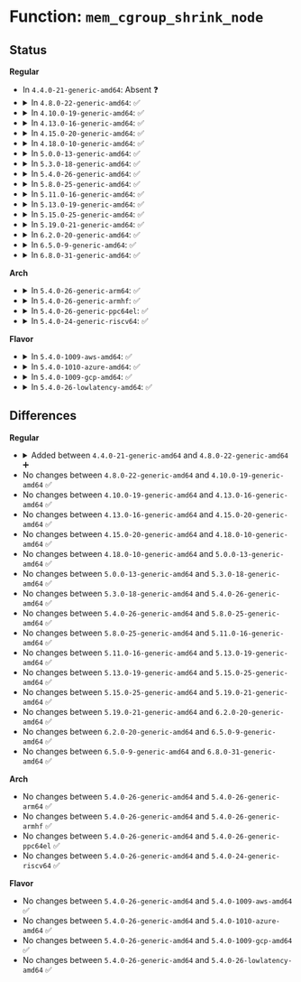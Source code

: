 # Function: <code>mem_cgroup_shrink_node</code>

## Status
<b>Regular</b>
<ul>
<li>
In <code>4.4.0-21-generic-amd64</code>: Absent ❓
</li>
<li>
<details>
<summary>In <code>4.8.0-22-generic-amd64</code>: ✅</summary>

```c
long unsigned int mem_cgroup_shrink_node(struct mem_cgroup * memcg, gfp_t gfp_mask, bool noswap, pg_data_t * pgdat, long unsigned int * nr_scanned)
```

```json
{
  "name": "mem_cgroup_shrink_node",
  "collision_type": "Unique Global",
  "inline_type": "No",
  "funcs": [
    {
      "addr": 18446744071580664112,
      "name": "mem_cgroup_shrink_node",
      "external": true,
      "loc": "mm/vmscan.c:2979",
      "file": "mm/vmscan.c",
      "inline": "seen, unknown",
      "caller_inline": [],
      "caller_func": [
        "mm/memcontrol.c:mem_cgroup_soft_limit_reclaim"
      ]
    }
  ],
  "symbols": [
    {
      "addr": 18446744071580664112,
      "name": "mem_cgroup_shrink_node",
      "section": ".text",
      "bind": "STB_GLOBAL",
      "size": 366
    }
  ]
}
```
</details>
</li>
<li>
<details>
<summary>In <code>4.10.0-19-generic-amd64</code>: ✅</summary>

```c
long unsigned int mem_cgroup_shrink_node(struct mem_cgroup * memcg, gfp_t gfp_mask, bool noswap, pg_data_t * pgdat, long unsigned int * nr_scanned)
```

```json
{
  "name": "mem_cgroup_shrink_node",
  "collision_type": "Unique Global",
  "inline_type": "No",
  "funcs": [
    {
      "addr": 18446744071580731392,
      "name": "mem_cgroup_shrink_node",
      "external": true,
      "loc": "mm/vmscan.c:2988",
      "file": "mm/vmscan.c",
      "inline": "seen, unknown",
      "caller_inline": [],
      "caller_func": [
        "mm/memcontrol.c:mem_cgroup_soft_limit_reclaim"
      ]
    }
  ],
  "symbols": [
    {
      "addr": 18446744071580731392,
      "name": "mem_cgroup_shrink_node",
      "section": ".text",
      "bind": "STB_GLOBAL",
      "size": 366
    }
  ]
}
```
</details>
</li>
<li>
<details>
<summary>In <code>4.13.0-16-generic-amd64</code>: ✅</summary>

```c
long unsigned int mem_cgroup_shrink_node(struct mem_cgroup * memcg, gfp_t gfp_mask, bool noswap, pg_data_t * pgdat, long unsigned int * nr_scanned)
```

```json
{
  "name": "mem_cgroup_shrink_node",
  "collision_type": "Unique Global",
  "inline_type": "No",
  "funcs": [
    {
      "addr": 18446744071580767360,
      "name": "mem_cgroup_shrink_node",
      "external": true,
      "loc": "mm/vmscan.c:3055",
      "file": "mm/vmscan.c",
      "inline": "seen, unknown",
      "caller_inline": [],
      "caller_func": [
        "mm/memcontrol.c:mem_cgroup_soft_limit_reclaim"
      ]
    }
  ],
  "symbols": [
    {
      "addr": 18446744071580767360,
      "name": "mem_cgroup_shrink_node",
      "section": ".text",
      "bind": "STB_GLOBAL",
      "size": 384
    }
  ]
}
```
</details>
</li>
<li>
<details>
<summary>In <code>4.15.0-20-generic-amd64</code>: ✅</summary>

```c
long unsigned int mem_cgroup_shrink_node(struct mem_cgroup * memcg, gfp_t gfp_mask, bool noswap, pg_data_t * pgdat, long unsigned int * nr_scanned)
```

```json
{
  "name": "mem_cgroup_shrink_node",
  "collision_type": "Unique Global",
  "inline_type": "No",
  "funcs": [
    {
      "addr": 18446744071580854704,
      "name": "mem_cgroup_shrink_node",
      "external": true,
      "loc": "mm/vmscan.c:3079",
      "file": "mm/vmscan.c",
      "inline": "seen, unknown",
      "caller_inline": [],
      "caller_func": [
        "mm/memcontrol.c:mem_cgroup_soft_limit_reclaim"
      ]
    }
  ],
  "symbols": [
    {
      "addr": 18446744071580854704,
      "name": "mem_cgroup_shrink_node",
      "section": ".text",
      "bind": "STB_GLOBAL",
      "size": 389
    }
  ]
}
```
</details>
</li>
<li>
<details>
<summary>In <code>4.18.0-10-generic-amd64</code>: ✅</summary>

```c
long unsigned int mem_cgroup_shrink_node(struct mem_cgroup * memcg, gfp_t gfp_mask, bool noswap, pg_data_t * pgdat, long unsigned int * nr_scanned)
```

```json
{
  "name": "mem_cgroup_shrink_node",
  "collision_type": "Unique Global",
  "inline_type": "No",
  "funcs": [
    {
      "addr": 18446744071580991872,
      "name": "mem_cgroup_shrink_node",
      "external": true,
      "loc": "mm/vmscan.c:3088",
      "file": "mm/vmscan.c",
      "inline": "seen, unknown",
      "caller_inline": [],
      "caller_func": [
        "mm/memcontrol.c:mem_cgroup_soft_limit_reclaim"
      ]
    }
  ],
  "symbols": [
    {
      "addr": 18446744071580991872,
      "name": "mem_cgroup_shrink_node",
      "section": ".text",
      "bind": "STB_GLOBAL",
      "size": 410
    }
  ]
}
```
</details>
</li>
<li>
<details>
<summary>In <code>5.0.0-13-generic-amd64</code>: ✅</summary>

```c
long unsigned int mem_cgroup_shrink_node(struct mem_cgroup * memcg, gfp_t gfp_mask, bool noswap, pg_data_t * pgdat, long unsigned int * nr_scanned)
```

```json
{
  "name": "mem_cgroup_shrink_node",
  "collision_type": "Unique Global",
  "inline_type": "No",
  "funcs": [
    {
      "addr": 18446744071581068832,
      "name": "mem_cgroup_shrink_node",
      "external": true,
      "loc": "mm/vmscan.c:3264",
      "file": "mm/vmscan.c",
      "inline": "seen, unknown",
      "caller_inline": [],
      "caller_func": [
        "mm/memcontrol.c:mem_cgroup_soft_limit_reclaim"
      ]
    }
  ],
  "symbols": [
    {
      "addr": 18446744071581068832,
      "name": "mem_cgroup_shrink_node",
      "section": ".text",
      "bind": "STB_GLOBAL",
      "size": 369
    }
  ]
}
```
</details>
</li>
<li>
<details>
<summary>In <code>5.3.0-18-generic-amd64</code>: ✅</summary>

```c
long unsigned int mem_cgroup_shrink_node(struct mem_cgroup * memcg, gfp_t gfp_mask, bool noswap, pg_data_t * pgdat, long unsigned int * nr_scanned)
```

```json
{
  "name": "mem_cgroup_shrink_node",
  "collision_type": "Unique Global",
  "inline_type": "No",
  "funcs": [
    {
      "addr": 18446744071581132256,
      "name": "mem_cgroup_shrink_node",
      "external": true,
      "loc": "mm/vmscan.c:3224",
      "file": "mm/vmscan.c",
      "inline": "seen, unknown",
      "caller_inline": [],
      "caller_func": [
        "mm/memcontrol.c:mem_cgroup_soft_limit_reclaim"
      ]
    }
  ],
  "symbols": [
    {
      "addr": 18446744071581132256,
      "name": "mem_cgroup_shrink_node",
      "section": ".text",
      "bind": "STB_GLOBAL",
      "size": 379
    }
  ]
}
```
</details>
</li>
<li>
<details>
<summary>In <code>5.4.0-26-generic-amd64</code>: ✅</summary>

```c
long unsigned int mem_cgroup_shrink_node(struct mem_cgroup * memcg, gfp_t gfp_mask, bool noswap, pg_data_t * pgdat, long unsigned int * nr_scanned)
```

```json
{
  "name": "mem_cgroup_shrink_node",
  "collision_type": "Unique Global",
  "inline_type": "No",
  "funcs": [
    {
      "addr": 18446744071581190000,
      "name": "mem_cgroup_shrink_node",
      "external": true,
      "loc": "mm/vmscan.c:3310",
      "file": "mm/vmscan.c",
      "inline": "seen, unknown",
      "caller_inline": [],
      "caller_func": [
        "mm/memcontrol.c:mem_cgroup_soft_limit_reclaim"
      ]
    }
  ],
  "symbols": [
    {
      "addr": 18446744071581190000,
      "name": "mem_cgroup_shrink_node",
      "section": ".text",
      "bind": "STB_GLOBAL",
      "size": 379
    }
  ]
}
```
</details>
</li>
<li>
<details>
<summary>In <code>5.8.0-25-generic-amd64</code>: ✅</summary>

```c
long unsigned int mem_cgroup_shrink_node(struct mem_cgroup * memcg, gfp_t gfp_mask, bool noswap, pg_data_t * pgdat, long unsigned int * nr_scanned)
```

```json
{
  "name": "mem_cgroup_shrink_node",
  "collision_type": "Unique Global",
  "inline_type": "No",
  "funcs": [
    {
      "addr": 18446744071581377952,
      "name": "mem_cgroup_shrink_node",
      "external": true,
      "loc": "mm/vmscan.c:3284",
      "file": "mm/vmscan.c",
      "inline": "seen, unknown",
      "caller_inline": [],
      "caller_func": []
    }
  ],
  "symbols": [
    {
      "addr": 18446744071581377952,
      "name": "mem_cgroup_shrink_node",
      "section": ".text",
      "bind": "STB_GLOBAL",
      "size": 448
    }
  ]
}
```
</details>
</li>
<li>
<details>
<summary>In <code>5.11.0-16-generic-amd64</code>: ✅</summary>

```c
long unsigned int mem_cgroup_shrink_node(struct mem_cgroup * memcg, gfp_t gfp_mask, bool noswap, pg_data_t * pgdat, long unsigned int * nr_scanned)
```

```json
{
  "name": "mem_cgroup_shrink_node",
  "collision_type": "Unique Global",
  "inline_type": "No",
  "funcs": [
    {
      "addr": 18446744071581421664,
      "name": "mem_cgroup_shrink_node",
      "external": true,
      "loc": "mm/vmscan.c:3288",
      "file": "mm/vmscan.c",
      "inline": "seen, unknown",
      "caller_inline": [],
      "caller_func": []
    }
  ],
  "symbols": [
    {
      "addr": 18446744071581421664,
      "name": "mem_cgroup_shrink_node",
      "section": ".text",
      "bind": "STB_GLOBAL",
      "size": 405
    }
  ]
}
```
</details>
</li>
<li>
<details>
<summary>In <code>5.13.0-19-generic-amd64</code>: ✅</summary>

```c
long unsigned int mem_cgroup_shrink_node(struct mem_cgroup * memcg, gfp_t gfp_mask, bool noswap, pg_data_t * pgdat, long unsigned int * nr_scanned)
```

```json
{
  "name": "mem_cgroup_shrink_node",
  "collision_type": "Unique Global",
  "inline_type": "No",
  "funcs": [
    {
      "addr": 18446744071581442928,
      "name": "mem_cgroup_shrink_node",
      "external": true,
      "loc": "mm/vmscan.c:3486",
      "file": "mm/vmscan.c",
      "inline": "seen, unknown",
      "caller_inline": [],
      "caller_func": [
        "mm/memcontrol.c:mem_cgroup_soft_limit_reclaim"
      ]
    }
  ],
  "symbols": [
    {
      "addr": 18446744071581442928,
      "name": "mem_cgroup_shrink_node",
      "section": ".text",
      "bind": "STB_GLOBAL",
      "size": 405
    }
  ]
}
```
</details>
</li>
<li>
<details>
<summary>In <code>5.15.0-25-generic-amd64</code>: ✅</summary>

```c
long unsigned int mem_cgroup_shrink_node(struct mem_cgroup * memcg, gfp_t gfp_mask, bool noswap, pg_data_t * pgdat, long unsigned int * nr_scanned)
```

```json
{
  "name": "mem_cgroup_shrink_node",
  "collision_type": "Unique Global",
  "inline_type": "No",
  "funcs": [
    {
      "addr": 18446744071581696960,
      "name": "mem_cgroup_shrink_node",
      "external": true,
      "loc": "mm/vmscan.c:3643",
      "file": "mm/vmscan.c",
      "inline": "seen, unknown",
      "caller_inline": [],
      "caller_func": [
        "mm/memcontrol.c:mem_cgroup_soft_limit_reclaim"
      ]
    }
  ],
  "symbols": [
    {
      "addr": 18446744071581696960,
      "name": "mem_cgroup_shrink_node",
      "section": ".text",
      "bind": "STB_GLOBAL",
      "size": 402
    }
  ]
}
```
</details>
</li>
<li>
<details>
<summary>In <code>5.19.0-21-generic-amd64</code>: ✅</summary>

```c
long unsigned int mem_cgroup_shrink_node(struct mem_cgroup * memcg, gfp_t gfp_mask, bool noswap, pg_data_t * pgdat, long unsigned int * nr_scanned)
```

```json
{
  "name": "mem_cgroup_shrink_node",
  "collision_type": "Unique Global",
  "inline_type": "No",
  "funcs": [
    {
      "addr": 18446744071582072160,
      "name": "mem_cgroup_shrink_node",
      "external": true,
      "loc": "mm/vmscan.c:3786",
      "file": "mm/vmscan.c",
      "inline": "seen, unknown",
      "caller_inline": [],
      "caller_func": [
        "mm/memcontrol.c:mem_cgroup_soft_limit_reclaim"
      ]
    }
  ],
  "symbols": [
    {
      "addr": 18446744071582072160,
      "name": "mem_cgroup_shrink_node",
      "section": ".text",
      "bind": "STB_GLOBAL",
      "size": 474
    }
  ]
}
```
</details>
</li>
<li>
<details>
<summary>In <code>6.2.0-20-generic-amd64</code>: ✅</summary>

```c
long unsigned int mem_cgroup_shrink_node(struct mem_cgroup * memcg, gfp_t gfp_mask, bool noswap, pg_data_t * pgdat, long unsigned int * nr_scanned)
```

```json
{
  "name": "mem_cgroup_shrink_node",
  "collision_type": "Unique Global",
  "inline_type": "No",
  "funcs": [
    {
      "addr": 18446744071582547424,
      "name": "mem_cgroup_shrink_node",
      "external": true,
      "loc": "mm/vmscan.c:6722",
      "file": "mm/vmscan.c",
      "inline": "seen, unknown",
      "caller_inline": [],
      "caller_func": [
        "mm/memcontrol.c:mem_cgroup_soft_limit_reclaim"
      ]
    }
  ],
  "symbols": [
    {
      "addr": 18446744071582547424,
      "name": "mem_cgroup_shrink_node",
      "section": ".text",
      "bind": "STB_GLOBAL",
      "size": 486
    }
  ]
}
```
</details>
</li>
<li>
<details>
<summary>In <code>6.5.0-9-generic-amd64</code>: ✅</summary>

```c
long unsigned int mem_cgroup_shrink_node(struct mem_cgroup * memcg, gfp_t gfp_mask, bool noswap, pg_data_t * pgdat, long unsigned int * nr_scanned)
```

```json
{
  "name": "mem_cgroup_shrink_node",
  "collision_type": "Unique Global",
  "inline_type": "No",
  "funcs": [
    {
      "addr": 18446744071582752976,
      "name": "mem_cgroup_shrink_node",
      "external": true,
      "loc": "mm/vmscan.c:7085",
      "file": "mm/vmscan.c",
      "inline": "seen, unknown",
      "caller_inline": [],
      "caller_func": [
        "mm/memcontrol.c:mem_cgroup_soft_limit_reclaim"
      ]
    }
  ],
  "symbols": [
    {
      "addr": 18446744071582752976,
      "name": "mem_cgroup_shrink_node",
      "section": ".text",
      "bind": "STB_GLOBAL",
      "size": 477
    }
  ]
}
```
</details>
</li>
<li>
<details>
<summary>In <code>6.8.0-31-generic-amd64</code>: ✅</summary>

```c
long unsigned int mem_cgroup_shrink_node(struct mem_cgroup * memcg, gfp_t gfp_mask, bool noswap, pg_data_t * pgdat, long unsigned int * nr_scanned)
```

```json
{
  "name": "mem_cgroup_shrink_node",
  "collision_type": "Unique Global",
  "inline_type": "No",
  "funcs": [
    {
      "addr": 18446744071582921200,
      "name": "mem_cgroup_shrink_node",
      "external": true,
      "loc": "mm/vmscan.c:6452",
      "file": "mm/vmscan.c",
      "inline": "seen, unknown",
      "caller_inline": [],
      "caller_func": [
        "mm/memcontrol.c:mem_cgroup_soft_limit_reclaim"
      ]
    }
  ],
  "symbols": [
    {
      "addr": 18446744071582921200,
      "name": "mem_cgroup_shrink_node",
      "section": ".text",
      "bind": "STB_GLOBAL",
      "size": 477
    }
  ]
}
```
</details>
</li>
</ul>
<b>Arch</b>
<ul>
<li>
<details>
<summary>In <code>5.4.0-26-generic-arm64</code>: ✅</summary>

```c
long unsigned int mem_cgroup_shrink_node(struct mem_cgroup * memcg, gfp_t gfp_mask, bool noswap, pg_data_t * pgdat, long unsigned int * nr_scanned)
```

```json
{
  "name": "mem_cgroup_shrink_node",
  "collision_type": "Unique Global",
  "inline_type": "No",
  "funcs": [
    {
      "addr": 18446603336492571080,
      "name": "mem_cgroup_shrink_node",
      "external": true,
      "loc": "mm/vmscan.c:3310",
      "file": "mm/vmscan.c",
      "inline": "seen, unknown",
      "caller_inline": [],
      "caller_func": [
        "mm/memcontrol.c:mem_cgroup_soft_limit_reclaim"
      ]
    }
  ],
  "symbols": [
    {
      "addr": 18446603336492571080,
      "name": "mem_cgroup_shrink_node",
      "section": ".text",
      "bind": "STB_GLOBAL",
      "size": 500
    }
  ]
}
```
</details>
</li>
<li>
<details>
<summary>In <code>5.4.0-26-generic-armhf</code>: ✅</summary>

```c
long unsigned int mem_cgroup_shrink_node(struct mem_cgroup * memcg, gfp_t gfp_mask, bool noswap, pg_data_t * pgdat, long unsigned int * nr_scanned)
```

```json
{
  "name": "mem_cgroup_shrink_node",
  "collision_type": "Unique Global",
  "inline_type": "No",
  "funcs": [
    {
      "addr": 3226433516,
      "name": "mem_cgroup_shrink_node",
      "external": true,
      "loc": "mm/vmscan.c:3310",
      "file": "mm/vmscan.c",
      "inline": "seen, unknown",
      "caller_inline": [],
      "caller_func": [
        "mm/memcontrol.c:mem_cgroup_soft_limit_reclaim"
      ]
    }
  ],
  "symbols": [
    {
      "addr": 3226433516,
      "name": "mem_cgroup_shrink_node",
      "section": ".text",
      "bind": "STB_GLOBAL",
      "size": 576
    }
  ]
}
```
</details>
</li>
<li>
<details>
<summary>In <code>5.4.0-26-generic-ppc64el</code>: ✅</summary>

```c
long unsigned int mem_cgroup_shrink_node(struct mem_cgroup * memcg, gfp_t gfp_mask, bool noswap, pg_data_t * pgdat, long unsigned int * nr_scanned)
```

```json
{
  "name": "mem_cgroup_shrink_node",
  "collision_type": "Unique Global",
  "inline_type": "No",
  "funcs": [
    {
      "addr": 13835058055285880096,
      "name": "mem_cgroup_shrink_node",
      "external": true,
      "loc": "mm/vmscan.c:3310",
      "file": "mm/vmscan.c",
      "inline": "seen, unknown",
      "caller_inline": [],
      "caller_func": [
        "mm/memcontrol.c:mem_cgroup_soft_limit_reclaim"
      ]
    }
  ],
  "symbols": [
    {
      "addr": 13835058055285880096,
      "name": "mem_cgroup_shrink_node",
      "section": ".text",
      "bind": "STB_GLOBAL",
      "size": 560
    }
  ]
}
```
</details>
</li>
<li>
<details>
<summary>In <code>5.4.0-24-generic-riscv64</code>: ✅</summary>

```c
long unsigned int mem_cgroup_shrink_node(struct mem_cgroup * memcg, gfp_t gfp_mask, bool noswap, pg_data_t * pgdat, long unsigned int * nr_scanned)
```

```json
{
  "name": "mem_cgroup_shrink_node",
  "collision_type": "Unique Global",
  "inline_type": "No",
  "funcs": [
    {
      "addr": 18446743936272612832,
      "name": "mem_cgroup_shrink_node",
      "external": true,
      "loc": "mm/vmscan.c:3310",
      "file": "mm/vmscan.c",
      "inline": "seen, unknown",
      "caller_inline": [],
      "caller_func": [
        "mm/memcontrol.c:mem_cgroup_soft_limit_reclaim"
      ]
    }
  ],
  "symbols": [
    {
      "addr": 18446743936272612832,
      "name": "mem_cgroup_shrink_node",
      "section": ".text",
      "bind": "STB_GLOBAL",
      "size": 386
    }
  ]
}
```
</details>
</li>
</ul>
<b>Flavor</b>
<ul>
<li>
<details>
<summary>In <code>5.4.0-1009-aws-amd64</code>: ✅</summary>

```c
long unsigned int mem_cgroup_shrink_node(struct mem_cgroup * memcg, gfp_t gfp_mask, bool noswap, pg_data_t * pgdat, long unsigned int * nr_scanned)
```

```json
{
  "name": "mem_cgroup_shrink_node",
  "collision_type": "Unique Global",
  "inline_type": "No",
  "funcs": [
    {
      "addr": 18446744071581158848,
      "name": "mem_cgroup_shrink_node",
      "external": true,
      "loc": "mm/vmscan.c:3310",
      "file": "mm/vmscan.c",
      "inline": "seen, unknown",
      "caller_inline": [],
      "caller_func": [
        "mm/memcontrol.c:mem_cgroup_soft_limit_reclaim"
      ]
    }
  ],
  "symbols": [
    {
      "addr": 18446744071581158848,
      "name": "mem_cgroup_shrink_node",
      "section": ".text",
      "bind": "STB_GLOBAL",
      "size": 379
    }
  ]
}
```
</details>
</li>
<li>
<details>
<summary>In <code>5.4.0-1010-azure-amd64</code>: ✅</summary>

```c
long unsigned int mem_cgroup_shrink_node(struct mem_cgroup * memcg, gfp_t gfp_mask, bool noswap, pg_data_t * pgdat, long unsigned int * nr_scanned)
```

```json
{
  "name": "mem_cgroup_shrink_node",
  "collision_type": "Unique Global",
  "inline_type": "No",
  "funcs": [
    {
      "addr": 18446744071581105712,
      "name": "mem_cgroup_shrink_node",
      "external": true,
      "loc": "mm/vmscan.c:3310",
      "file": "mm/vmscan.c",
      "inline": "seen, unknown",
      "caller_inline": [],
      "caller_func": [
        "mm/memcontrol.c:mem_cgroup_soft_limit_reclaim"
      ]
    }
  ],
  "symbols": [
    {
      "addr": 18446744071581105712,
      "name": "mem_cgroup_shrink_node",
      "section": ".text",
      "bind": "STB_GLOBAL",
      "size": 379
    }
  ]
}
```
</details>
</li>
<li>
<details>
<summary>In <code>5.4.0-1009-gcp-amd64</code>: ✅</summary>

```c
long unsigned int mem_cgroup_shrink_node(struct mem_cgroup * memcg, gfp_t gfp_mask, bool noswap, pg_data_t * pgdat, long unsigned int * nr_scanned)
```

```json
{
  "name": "mem_cgroup_shrink_node",
  "collision_type": "Unique Global",
  "inline_type": "No",
  "funcs": [
    {
      "addr": 18446744071581150048,
      "name": "mem_cgroup_shrink_node",
      "external": true,
      "loc": "mm/vmscan.c:3310",
      "file": "mm/vmscan.c",
      "inline": "seen, unknown",
      "caller_inline": [],
      "caller_func": [
        "mm/memcontrol.c:mem_cgroup_soft_limit_reclaim"
      ]
    }
  ],
  "symbols": [
    {
      "addr": 18446744071581150048,
      "name": "mem_cgroup_shrink_node",
      "section": ".text",
      "bind": "STB_GLOBAL",
      "size": 379
    }
  ]
}
```
</details>
</li>
<li>
<details>
<summary>In <code>5.4.0-26-lowlatency-amd64</code>: ✅</summary>

```c
long unsigned int mem_cgroup_shrink_node(struct mem_cgroup * memcg, gfp_t gfp_mask, bool noswap, pg_data_t * pgdat, long unsigned int * nr_scanned)
```

```json
{
  "name": "mem_cgroup_shrink_node",
  "collision_type": "Unique Global",
  "inline_type": "No",
  "funcs": [
    {
      "addr": 18446744071581212736,
      "name": "mem_cgroup_shrink_node",
      "external": true,
      "loc": "mm/vmscan.c:3310",
      "file": "mm/vmscan.c",
      "inline": "seen, unknown",
      "caller_inline": [],
      "caller_func": [
        "mm/memcontrol.c:mem_cgroup_soft_limit_reclaim"
      ]
    }
  ],
  "symbols": [
    {
      "addr": 18446744071581212736,
      "name": "mem_cgroup_shrink_node",
      "section": ".text",
      "bind": "STB_GLOBAL",
      "size": 427
    }
  ]
}
```
</details>
</li>
</ul>

## Differences
<b>Regular</b>
<ul>
<li>
<details>
<summary>Added between <code>4.4.0-21-generic-amd64</code> and <code>4.8.0-22-generic-amd64</code> ➕</summary>

```c
long unsigned int mem_cgroup_shrink_node(struct mem_cgroup * memcg, gfp_t gfp_mask, bool noswap, pg_data_t * pgdat, long unsigned int * nr_scanned)
```
</details>
</li>
<li>
No changes between <code>4.8.0-22-generic-amd64</code> and <code>4.10.0-19-generic-amd64</code> ✅
</li>
<li>
No changes between <code>4.10.0-19-generic-amd64</code> and <code>4.13.0-16-generic-amd64</code> ✅
</li>
<li>
No changes between <code>4.13.0-16-generic-amd64</code> and <code>4.15.0-20-generic-amd64</code> ✅
</li>
<li>
No changes between <code>4.15.0-20-generic-amd64</code> and <code>4.18.0-10-generic-amd64</code> ✅
</li>
<li>
No changes between <code>4.18.0-10-generic-amd64</code> and <code>5.0.0-13-generic-amd64</code> ✅
</li>
<li>
No changes between <code>5.0.0-13-generic-amd64</code> and <code>5.3.0-18-generic-amd64</code> ✅
</li>
<li>
No changes between <code>5.3.0-18-generic-amd64</code> and <code>5.4.0-26-generic-amd64</code> ✅
</li>
<li>
No changes between <code>5.4.0-26-generic-amd64</code> and <code>5.8.0-25-generic-amd64</code> ✅
</li>
<li>
No changes between <code>5.8.0-25-generic-amd64</code> and <code>5.11.0-16-generic-amd64</code> ✅
</li>
<li>
No changes between <code>5.11.0-16-generic-amd64</code> and <code>5.13.0-19-generic-amd64</code> ✅
</li>
<li>
No changes between <code>5.13.0-19-generic-amd64</code> and <code>5.15.0-25-generic-amd64</code> ✅
</li>
<li>
No changes between <code>5.15.0-25-generic-amd64</code> and <code>5.19.0-21-generic-amd64</code> ✅
</li>
<li>
No changes between <code>5.19.0-21-generic-amd64</code> and <code>6.2.0-20-generic-amd64</code> ✅
</li>
<li>
No changes between <code>6.2.0-20-generic-amd64</code> and <code>6.5.0-9-generic-amd64</code> ✅
</li>
<li>
No changes between <code>6.5.0-9-generic-amd64</code> and <code>6.8.0-31-generic-amd64</code> ✅
</li>
</ul>
<b>Arch</b>
<ul>
<li>
No changes between <code>5.4.0-26-generic-amd64</code> and <code>5.4.0-26-generic-arm64</code> ✅
</li>
<li>
No changes between <code>5.4.0-26-generic-amd64</code> and <code>5.4.0-26-generic-armhf</code> ✅
</li>
<li>
No changes between <code>5.4.0-26-generic-amd64</code> and <code>5.4.0-26-generic-ppc64el</code> ✅
</li>
<li>
No changes between <code>5.4.0-26-generic-amd64</code> and <code>5.4.0-24-generic-riscv64</code> ✅
</li>
</ul>
<b>Flavor</b>
<ul>
<li>
No changes between <code>5.4.0-26-generic-amd64</code> and <code>5.4.0-1009-aws-amd64</code> ✅
</li>
<li>
No changes between <code>5.4.0-26-generic-amd64</code> and <code>5.4.0-1010-azure-amd64</code> ✅
</li>
<li>
No changes between <code>5.4.0-26-generic-amd64</code> and <code>5.4.0-1009-gcp-amd64</code> ✅
</li>
<li>
No changes between <code>5.4.0-26-generic-amd64</code> and <code>5.4.0-26-lowlatency-amd64</code> ✅
</li>
</ul>

